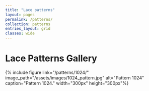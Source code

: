 ```yaml
---
title: "Lace patterns"
layout: pages
permalink: /patterns/
collection: patterns
entries_layout: grid
classes: wide
---
```


# Lace Patterns Gallery

{% include figure link="/patterns/1024/" image_path="/assets/images/1024_pattern.jpg" alt="Pattern 1024" caption="Pattern 1024." width="300px" height="300px"%}